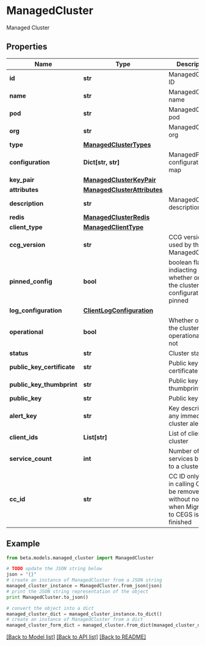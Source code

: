 # ManagedCluster

Managed Cluster

## Properties
Name | Type | Description | Notes
------------ | ------------- | ------------- | -------------
**id** | **str** | ManagedCluster ID | 
**name** | **str** | ManagedCluster name | [optional] 
**pod** | **str** | ManagedCluster pod | [optional] 
**org** | **str** | ManagedCluster org | [optional] 
**type** | [**ManagedClusterTypes**](ManagedClusterTypes.md) |  | [optional] 
**configuration** | **Dict[str, str]** | ManagedProcess configuration map | [optional] 
**key_pair** | [**ManagedClusterKeyPair**](ManagedClusterKeyPair.md) |  | [optional] 
**attributes** | [**ManagedClusterAttributes**](ManagedClusterAttributes.md) |  | [optional] 
**description** | **str** | ManagedCluster description | [optional] 
**redis** | [**ManagedClusterRedis**](ManagedClusterRedis.md) |  | [optional] 
**client_type** | [**ManagedClientType**](ManagedClientType.md) |  | 
**ccg_version** | **str** | CCG version used by the ManagedCluster | 
**pinned_config** | **bool** | boolean flag indiacting whether or not the cluster configuration is pinned | [optional] [default to False]
**log_configuration** | [**ClientLogConfiguration**](ClientLogConfiguration.md) |  | [optional] 
**operational** | **bool** | Whether or not the cluster is operational or not | [optional] [default to False]
**status** | **str** | Cluster status | [optional] 
**public_key_certificate** | **str** | Public key certificate | [optional] 
**public_key_thumbprint** | **str** | Public key thumbprint | [optional] 
**public_key** | **str** | Public key | [optional] 
**alert_key** | **str** | Key describing any immediate cluster alerts | [optional] 
**client_ids** | **List[str]** | List of clients in a cluster | [optional] 
**service_count** | **int** | Number of services bound to a cluster | [optional] [default to 0]
**cc_id** | **str** | CC ID only used in calling CC, will be removed without notice when Migration to CEGS is finished | [optional] [default to '0']

## Example

```python
from beta.models.managed_cluster import ManagedCluster

# TODO update the JSON string below
json = "{}"
# create an instance of ManagedCluster from a JSON string
managed_cluster_instance = ManagedCluster.from_json(json)
# print the JSON string representation of the object
print ManagedCluster.to_json()

# convert the object into a dict
managed_cluster_dict = managed_cluster_instance.to_dict()
# create an instance of ManagedCluster from a dict
managed_cluster_form_dict = managed_cluster.from_dict(managed_cluster_dict)
```
[[Back to Model list]](../README.md#documentation-for-models) [[Back to API list]](../README.md#documentation-for-api-endpoints) [[Back to README]](../README.md)



